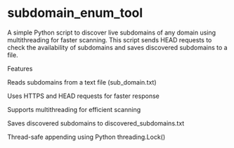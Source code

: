 # subdomain_enum_tool

A simple Python script to discover live subdomains of any domain using multithreading for faster scanning. This script sends HEAD requests to check the availability of subdomains and saves discovered subdomains to a file.

Features

Reads subdomains from a text file (sub_domain.txt)

Uses HTTPS and HEAD requests for faster response

Supports multithreading for efficient scanning

Saves discovered subdomains to discovered_subdomains.txt

Thread-safe appending using Python threading.Lock()

